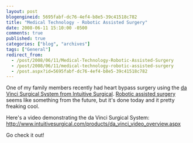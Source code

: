 ```yaml
---
layout: post
blogengineid: 5695fabf-dc76-4ef4-b8e5-39c41518c782
title: "Medical Technology - Robotic Assisted Surgery"
date: 2008-06-11 15:10:00 -0500
comments: true
published: true
categories: ["blog", "archives"]
tags: ["General"]
redirect_from: 
  - /post/2008/06/11/Medical-Technology-Robotic-Assisted-Surgery
  - /post/2008/06/11/medical-technology-robotic-assisted-surgery
  - /post.aspx?id=5695fabf-dc76-4ef4-b8e5-39c41518c782
---
```

<!-- more -->

One of my family members recently had heart bypass surgery using the <a href="http://www.intuitivesurgical.com/products/da_vinci_video_overview.aspx">da Vinci Surgical System from Intuitive Surgical</a>. <a href="http://en.wikipedia.org/wiki/Robotic_surgery">Robotic assisted surgery</a> seems like something from the future, but it's done today and it pretty freaking cool.

Here's a video demonstrating the da Vinci Surgical System: <a href="http://www.intuitivesurgical.com/products/da_vinci_video_overview.aspx">http://www.intuitivesurgical.com/products/da_vinci_video_overview.aspx</a>

Go check it out!
